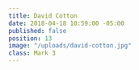 ```yaml
---
title: David Cotton
date: 2018-04-18 10:59:00 -05:00
published: false
position: 13
image: "/uploads/david-cotton.jpg"
class: Mark 3
---
```


